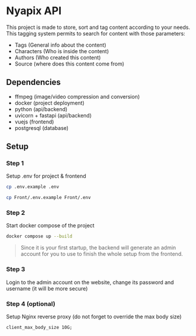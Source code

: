 # Nyapix API

This project is made to store, sort and tag content according to your needs.
This tagging system permits to search for content with those parameters:
- Tags (General info about the content)
- Characters (Who is inside the content)
- Authors (Who created this content)
- Source (where does this content come from)

## Dependencies

- ffmpeg (image/video compression and conversion)
- docker (project deployment)
- python (api/backend)
- uvicorn + fastapi (api/backend)
- vuejs (frontend)
- postgresql (database)

## Setup

### Step 1

Setup .env for project & frontend

```bash
cp .env.example .env

cp Front/.env.example Front/.env
```

### Step 2

Start docker compose of the project

```bash
docker compose up --build
```

> Since it is your first startup, the backend will generate an admin account for you to use to finish the whole setup from the frontend.

### Step 3

Login to the admin account on the website, change its password and username (it will be more secure)

### Step 4 (optional)

Setup Nginx reverse proxy (do not forget to override the max body size)

```
client_max_body_size 10G;
```
